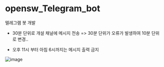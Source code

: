 # opensw_Telegram_bot

텔레그램 봇 개발

- 30분 단위로 개설 채널에 메시지 전송 => 30분 단위가 오류가 발생하여 10분 단위로 변경..

- 오후 11시 부터 아침 6시까지는 메시지 출력 금지

![image](https://github.com/YoonjeongYoo/opensw_Telegram_bot/assets/145105916/aafc97b2-9fae-4da9-b24a-0dd038052ff1)
